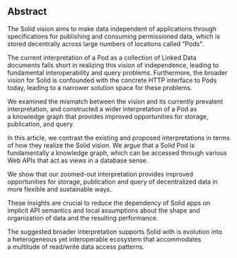 ## Abstract 
<!-- Context      -->
The Solid vision aims to make data independent of applications
through specifications for publishing and consuming permissioned data,
which is stored decentrally across large numbers of locations called <q>Pods</q>.
<!-- Need         -->
The current interpretation of a Pod as
a collection of Linked Data documents
falls short in realizing this vision of independence,
leading to fundamental interoperability and query problems.
Furthermore,
the broader vision for Solid
is confounded with the concrete HTTP interface to Pods today,
leading to a narrower solution space for these problems.
<!-- Task         -->
We examined the mismatch between the vision
and its currently prevalent interpretation,
and constructed a wider interpretation of a Pod as a knowledge graph
that provides improved opportunities for
storage, publication, and query.
<!-- Object       -->
In this article,
we contrast the existing and proposed interpretations
in terms of how they realize the Solid vision.
We argue that a Solid Pod is fundamentally a knowledge graph,
which can be accessed through various Web APIs
that act as views in a database sense.
<!-- Findings     -->
We show that our zoomed-out interpretation
provides improved opportunities for
storage, publication and query of decentralized data
in more flexible and sustainable ways.
<!-- Conclusion   -->
These insights are crucial to reduce
the dependency of Solid apps on implicit API semantics
and local assumptions about the shape and organization of data
and the resulting performance.
<!-- Perspectives -->
The suggested broader interpretation supports Solid with
is evolution into a heterogeneous yet interoperable ecosystem
that accommodates a multitude of read/write data access patterns.
